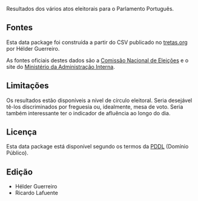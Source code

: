Resultados dos vários atos eleitorais para o Parlamento Português.

## Fontes

Esta data package foi construída a partir do CSV publicado no [tretas.org](http://labs.tretas.org/hc/) por Hélder Guerreiro.

As fontes oficiais destes dados são a [Comissão Nacional de Eleições](http://eleicoes.cne.pt) e o site do [Ministério da Administração Interna](http://eleicoes.mai.gov.pt).

## Limitações

Os resultados estão disponíveis a nível de círculo eleitoral. Seria desejável tê-los discriminados por freguesia ou, idealmente, mesa de voto. Seria também interessante ter o indicador de afluência ao longo do dia.

## Licença

Esta data package está disponível segundo os termos da [PDDL](http://opendatacommons.org/licenses/pddl/) (Domínio Público).

## Edição

* Hélder Guerreiro
* Ricardo Lafuente
